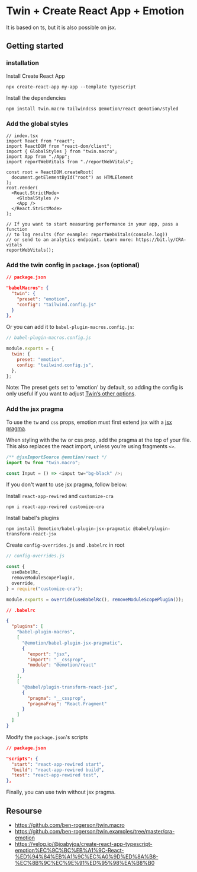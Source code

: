 # Twin + Create React App + Emotion

It is based on ts, but it is also possible on jsx.

## Getting started

### installation

Install Create React App

```
npx create-react-app my-app --template typescript
```

Install the dependencies

```
npm install twin.macro tailwindcss @emotion/react @emotion/styled
```

### Add the global styles

```tsx
// index.tsx
import React from "react";
import ReactDOM from "react-dom/client";
import { GlobalStyles } from "twin.macro";
import App from "./App";
import reportWebVitals from "./reportWebVitals";

const root = ReactDOM.createRoot(
  document.getElementById("root") as HTMLElement
);
root.render(
  <React.StrictMode>
    <GlobalStyles />
    <App />
  </React.StrictMode>
);

// If you want to start measuring performance in your app, pass a function
// to log results (for example: reportWebVitals(console.log))
// or send to an analytics endpoint. Learn more: https://bit.ly/CRA-vitals
reportWebVitals();
```

### Add the twin config in `package.json` (optional)

```json
// package.json

"babelMacros": {
  "twin": {
    "preset": "emotion",
    "config": "tailwind.config.js"
  }
},
```

Or you can add it to `babel-plugin-macros.config.js`:

```js
// babel-plugin-macros.config.js

module.exports = {
  twin: {
    preset: "emotion",
    config: "tailwind.config.js",
  },
};
```

Note: The preset gets set to 'emotion' by default, so adding the config is only useful if you want to adjust [Twin’s other options](#twin-options).

### Add the jsx pragma

To use the `tw` and `css` props, emotion must first extend jsx with a [jsx pragma](https://emotion.sh/docs/css-prop#jsx-pragma).

When styling with the tw or css prop, add the pragma at the top of your file. This also replaces the react import, unless you’re using fragments `<>`.

```js
/** @jsxImportSource @emotion/react */
import tw from "twin.macro";

const Input = () => <input tw="bg-black" />;
```

If you don't want to use jsx pragma, follow below:

Install `react-app-rewired` and `customize-cra`

```
npm i react-app-rewired customize-cra
```

Install babel's plugins

```
npm install @emotion/babel-plugin-jsx-pragmatic @babel/plugin-transform-react-jsx
```

Create `config-overrides.js` and `.babelrc` in root

```js
// config-overrides.js

const {
  useBabelRc,
  removeModuleScopePlugin,
  override,
} = require("customize-cra");

module.exports = override(useBabelRc(), removeModuleScopePlugin());
```

```json
// .babelrc

{
  "plugins": [
    "babel-plugin-macros",
    [
      "@emotion/babel-plugin-jsx-pragmatic",
      {
        "export": "jsx",
        "import": "__cssprop",
        "module": "@emotion/react"
      }
    ],
    [
      "@babel/plugin-transform-react-jsx",
      {
        "pragma": "__cssprop",
        "pragmaFrag": "React.Fragment"
      }
    ]
  ]
}
```

Modify the `package.json`'s scripts

```json
// package.json

"scripts": {
  "start": "react-app-rewired start",
  "build": "react-app-rewired build",
  "test": "react-app-rewired test",
},
```

Finally, you can use twin without jsx pragma.

## Resourse

- https://github.com/ben-rogerson/twin.macro
- https://github.com/ben-rogerson/twin.examples/tree/master/cra-emotion
- https://velog.io/@joabyjoa/create-react-app-typescript-emotion%EC%9C%BC%EB%A1%9C-React-%ED%94%84%EB%A1%9C%EC%A0%9D%ED%8A%B8-%EC%8B%9C%EC%9E%91%ED%95%98%EA%B8%B0
